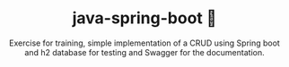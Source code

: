 <h1 align="center"> java-spring-boot 🍃</h1>
<p align="center">Exercise for training, simple implementation of a CRUD using Spring boot and h2 database for testing and Swagger for the documentation. 
</p>
